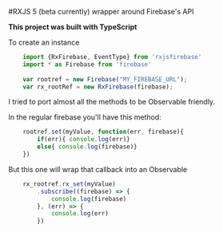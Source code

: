 #RXJS 5 (beta currently) wrapper around Firebase's API

**This project was built with TypeScript**

To create an instance

```javascript
    import {RxFirebase, EventType} from 'rxjsfirebase'
    import * as Firebase from 'firebase'
    
    var rootref = new Firebase("MY_FIREBASE_URL");
    var rx_rootRef = new RxFirebase(firebase);
```
 
I tried to port almost all the methods to be Observable friendly. 

In the regular firebase you'll have this method:

```javascript
    rootref.set(myValue, function(err, firebase){
        if(err){ console.log(err)}
        else{ console.log(firebase)}
    })
```  

But this one will wrap that callback into an Observable

```javascript
    rx_rootref.rx_set(myValue)
        .subscribe((firebase) => {
            console.log(firebase)
        }, (err) => {
            console.log(err)
        })
```  
